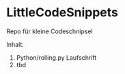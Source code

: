 # LittleCodeSnippets
Repo für kleine Codeschnipsel

Inhalt:

1. Python/rolling.py  Laufschrift
2. tbd

